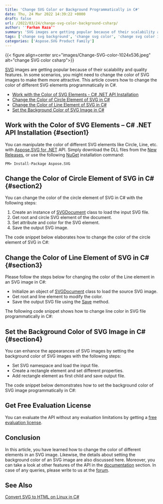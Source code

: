 ```yaml
---
title: 'Change SVG Color or Background Programmatically in C#'
date: Thu, 24 Mar 2022 14:39:22 +0000
draft: false
url: /2022/03/24/change-svg-color-background-csharp/
author: ''Farhan Raza''
summary: 'SVG images are getting popular because of their scalability and quality features. In some scenarios, you might need to change the color of SVG images to make them more attractive. This article covers how to **change the color of different SVG elements programmatically in C#**.'
tags: ['change svg background', 'change svg color', 'change svg color in csharp', 'edit svg elements', 'set svg background', 'set svg background in csharp']
categories: ['Aspose.SVG Product Family']
---
```




{{< figure align=center src="images/Change-SVG-color-1024x536.jpeg" alt="change SVG color csharp">}}


[SVG][1] images are getting popular because of their scalability and quality features. In some scenarios, you might need to change the color of SVG images to make them more attractive. This article covers how to change the color of different SVG elements programmatically in C#.

*   [Work with the Color of SVG Elements - C# .NET API Installation][2]
*   [Change the Color of Circle Element of SVG in C#][3]
*   [Change the Color of Line Element of SVG in C#][4]
*   [Set the Background Color of SVG Image in C#][5]

## Work with the Color of SVG Elements – C# .NET API Installation {#section1}

You can manipulate the color of different SVG elements like Circle, Line, etc. with [Aspose.SVG for .NET][6] API. Simply download the DLL files from the [New Releases][7], or use the following [NuGet][8] installation command:

```
PM> Install-Package Aspose.SVG
```

## Change the Color of Circle Element of SVG in C# {#section2}

You can change the color of the circle element of SVG in C# with the following steps:

1.  Create an instance of [SVGDocument][9] class to load the input SVG file.
2.  Get root and circle SVG element of the document.
3.  Set attribute and color for the SVG element.
4.  Save the output SVG image.

The code snippet below elaborates how to change the color of the circle element of SVG in C#:



## Change the Color of Line Element of SVG in C# {#section3}

Please follow the steps below for changing the color of the Line element in an SVG image in C#:

*   Initialize an object of [SVGDocument][10] class to load the source SVG image.
*   Get root and line element to modify the color.
*   Save the output SVG file using the [Save][11] method.

The following code snippet shows how to change line color in SVG file programmatically in C#:



## Set the Background Color of SVG Image in C# {#section4}

You can enhance the appearances of SVG images by setting the background color of SVG images with the following steps:

*   Set SVG namespace and load the input file.
*   Create a rectangle element and set different properties.
*   Add rectangle element as first child and save output file.

The code snippet below demonstrates how to set the background color of SVG image programmatically in C#:



## Get Free Evaluation License

You can evaluate the API without any evaluation limitations by getting a [free evaluation license][12].

## Conclusion

In this article, you have learned how to change the color of different elements in an SVG image. Likewise, the details about setting the background color of an SVG image are also discussed here. Moreover, you can take a look at other features of the API in the [documentation][13] section. In case of any queries, please write to us at the [forum][14].

## See Also

[Convert SVG to HTML on Linux in C#][15]




[1]: https://docs.fileformat.com/page-description-language/svg/
[2]: #section1
[3]: #section2
[4]: #section3
[5]: #section4
[6]: https://products.aspose.com/svg/net
[7]: https://releases.aspose.com/
[8]: https://www.nuget.org/packages/Aspose.SVG/
[9]: https://apireference.aspose.com/svg/net/aspose.svg/svgdocument
[10]: https://apireference.aspose.com/svg/net/aspose.svg/svgdocument
[11]: https://apireference.aspose.com/svg/net/aspose.svg/svgdocument/methods/save/index
[12]: https://purchase.aspose.com/temporary-license
[13]: https://docs.aspose.com/svg/net/
[14]: https://forum.aspose.com/
[15]: https://blog.aspose.com/2021/12/18/convert-svg-to-html-linux/




